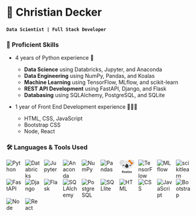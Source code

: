 # 👾 Christian Decker

**`Data Scientist | Full Stack Developer`**

### 🦾 Proficient Skills

- 4 years of Python experience 🐍
  - **Data Science** using Databricks, Jupyter, and Anaconda
  - **Data Engineering** using NumPy, Pandas, and Koalas
  - **Machine Learning** using TensorFlow, MLflow, and scikit-learn
  - **REST API Development** using FastAPI, Django, and Flask
  - **Databasing** using SQLAlchemy, PostgreSQL, and SQLite
  
- 1 year of Front End Development experience 👨🏽‍💻
  - HTML, CSS, JavaScript
  - Bootstrap CSS
  - Node, React

### 🛠️ Languages & Tools Used

<img align="left" alt="Python" width="40px" style="padding-right:10px" src="https://cdn.jsdelivr.net/gh/devicons/devicon/icons/python/python-original.svg" />
<img align="left" alt="Databricks" width="40px" style="padding-right:10px" src="https://avatars.githubusercontent.com/u/4998052?s=200&v=4" />
<img align="left" alt="Jupyter" width="40px" style="padding-right:10px" src="https://cdn.jsdelivr.net/gh/devicons/devicon/icons/jupyter/jupyter-original.svg" />
<img align="left" alt="Anaconda" width="40px" style="padding-right:10px" src="https://cdn.jsdelivr.net/gh/devicons/devicon/icons/anaconda/anaconda-original.svg" />
<img align="left" alt="NumPy" width="40px" style="padding-right:10px" src="https://cdn.jsdelivr.net/gh/devicons/devicon/icons/numpy/numpy-original.svg" />
<img align="left" alt="Pandas" width="40px" style="padding-right:10px" src="https://cdn.jsdelivr.net/gh/devicons/devicon/icons/pandas/pandas-original.svg" />
<img align="left" alt="Koalas" width="40px" style="padding-right:10px" src="https://raw.githubusercontent.com/databricks/koalas/master/icons/koalas-logo.png" />
<img align="left" alt="TensorFlow" width="40px" style="padding-right:10px" src="https://cdn.jsdelivr.net/gh/devicons/devicon/icons/tensorflow/tensorflow-original.svg" />
<img align="left" alt="MLflow" width="40px" style="padding-right:10px" src="https://www.databricks.com/wp-content/uploads/2021/06/MLflow-logo-pos-TM-1.png" />
<img align="left" alt="scikitlearn" width="40px"30px" style=-right"10:10px10px;" src="https://raw.githubusercontent.com/scikit-learn/scikit-learn/main/doc/logos/scikit-learn-logo.png" />
<img align="left" alt="FastAPI" width="40px" style="padding-right:10px" src="https://cdn.jsdelivr.net/gh/devicons/devicon/icons/fastapi/fastapi-original.svg" />
<img align="left" alt="Django" width="40px" style="padding-right:10px" src="https://cdn.jsdelivr.net/gh/devicons/devicon/icons/django/django-plain.svg" />
<img align="left" alt="Flask" width="40px" style="padding-right:10px" src="https://cdn.jsdelivr.net/gh/devicons/devicon/icons/flask/flask-original.svg" />
<img align="left" alt="SQLAlchemy" width="40px" style="padding-right:10px" src="https://cdn.jsdelivr.net/gh/devicons/devicon/icons/sqlalchemy/sqlalchemy-original.svg" />
<img align="left" alt="PostgreSQL" width="40px" style="padding-right:10px" src="https://cdn.jsdelivr.net/gh/devicons/devicon/icons/postgresql/postgresql-original.svg" />
<img align="left" alt="SQLlite" width="40px" style="padding-right:10px" src="https://cdn.jsdelivr.net/gh/devicons/devicon/icons/sqlite/sqlite-original.svg" />
<img align="left" alt="HTML" width="40px" style="padding-right:10px" src="https://cdn.jsdelivr.net/gh/devicons/devicon/icons/html5/html5-original.svg" />
<img align="left" alt="CSS" width="40px" style="padding-right:10px" src="https://cdn.jsdelivr.net/gh/devicons/devicon/icons/css3/css3-original.svg" />
<img align="left" alt="JavaScript" width="40px" style="padding-right:10px" src="https://cdn.jsdelivr.net/gh/devicons/devicon/icons/javascript/javascript-original.svg" />
<img align="left" alt="Bootstrap" width="40px" style="padding-right:10px" src="https://cdn.jsdelivr.net/gh/devicons/devicon/icons/bootstrap/bootstrap-original.svg" />
<img align="left" alt="Node" width="40px" style="padding-right:10px" src="https://cdn.jsdelivr.net/gh/devicons/devicon/icons/nodejs/nodejs-original.svg" />
<img align="left" alt="React" width="40px" style="padding-right:10px" src="https://cdn.jsdelivr.net/gh/devicons/devicon/icons/react/react-original.svg" />

